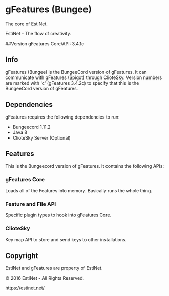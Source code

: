 
# gFeatures (Bungee)

The core of EstiNet.

EstiNet - The flow of creativity.

##Version
gFeatures Core/API: 3.4.1c

## Info
gFeatures (Bungee) is the BungeeCord version of gFeatures. It can communicate with gFeatures (Spigot) through ClioteSky.
Version numbers are marked with 'c' (gFeatures 3.4.2c) to specify that this is the BungeeCord version of gFeatures.
## Dependencies
gFeatures requires the following dependencies to run:
* Bungeecord 1.11.2
* Java 8
* ClioteSky Server (Optional)

## Features
This is the Bungeecord version of gFeatures. It contains the following APIs:

### gFeatures Core
Loads all of the Features into memory. Basically runs the whole thing.

### Feature and File API
Specific plugin types to hook into gFeatures Core.

### ClioteSky
Key map API to store and send keys to other installations.

## Copyright
EstiNet and gFeatures are property of EstiNet.

© 2016 EstiNet - All Rights Reserved.

https://estinet.net/
